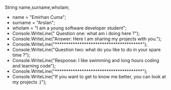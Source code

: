  String name,surname,whoIam;
- name = "Emirhan Cuma";
- surname = "Arslan";
- whoIam = "I am a young software developer student";
- Console.WriteLine(" Question one: what am i doing here ?");
- Console.WriteLine("Answer: Here I am sharing my projects with you.");
- Console.WriteLine("***************************************");
- Console.WriteLine("Question two: what do you like to do in your spare time ?");
- Console.WriteLine("Response: I like swimming and long hours coding and learning code");
- Console.WriteLine("***************************************");
- Console.WriteLine("If you want to get to know me better, you can look at my projects :)");
